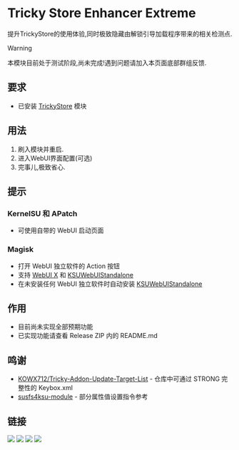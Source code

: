 # Tricky Store Enhancer Extreme
提升TrickyStore的使用体验,同时极致隐藏由解锁引导加载程序带来的相关检测点.

> [!WARNING]
> 本模块目前处于测试阶段,尚未完成!遇到问题请加入本页面底部群组反馈.

## 要求
- 已安装 [TrickyStore](https://github.com/5ec1cff/TrickyStore) 模块

## 用法
1. 刷入模块并重启.
2. 进入WebUI界面配置(可选)
3. 完事儿,极致省心.

## 提示
### KernelSU 和 APatch
- 可使用自带的 WebUI 启动页面

### Magisk
- 打开 WebUI 独立软件的 Action 按钮
- 支持 [WebUI X](https://github.com/MMRLApp/WebUI-X-Portable) 和 [KSUWebUIStandalone](https://github.com/5ec1cff/KsuWebUIStandalone)
- 在未安装任何 WebUI 独立软件时自动安装 [KSUWebUIStandalone](https://github.com/5ec1cff/KsuWebUIStandalone)

## 作用
- 目前尚未实现全部预期功能
- 已实现功能请查看 Release ZIP 内的 README.md

## 鸣谢
- [KOWX712/Tricky-Addon-Update-Target-List](https://github.com/KOWX712/Tricky-Addon-Update-Target-List) - 仓库中可通过 STRONG 完整性的 Keybox.xml
- [susfs4ksu-module](https://github.com/sidex15/susfs4ksu-module) - 部分属性值设置指令参考

## 链接
[![](https://img.shields.io/badge/Change_log-orange?style=for-the-badge)](https://github.com/XtrLumen/TS-Enhancer-Extreme/blob/main/changelog.md)
[![](https://img.shields.io/badge/Open_Issue-limegreen?style=for-the-badge)](https://github.com/XtrLumen/TS-Enhancer-Extreme/issues)
[![](https://img.shields.io/badge/Join_Group-darkcyan?style=for-the-badge)](https://t.me/cirnoclass)
[![](https://img.shields.io/badge/Sub_Channel-blue?style=for-the-badge)](https://t.me/realxtr)
